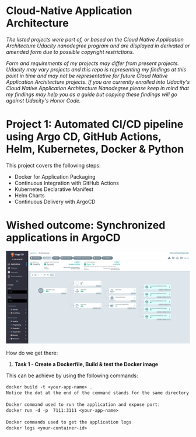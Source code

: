 # Cloud-Native Application Architecture

*The listed projects were part of, or based on the Cloud Native Application Architecture Udacity nanodegree program and are displayed in derivated or amended form due to possible copyright restrictions.*

*Form and requirements of my projects may differ from present projects. Udacity may vary projects and this repo is representing my findings at this point in time and may not be representative for future Cloud Native Application Architecture projects. If you are currently enrolled into Udacity's Cloud Native Application Architecture Nanodegree please keep in mind that my findings may help you as a guide but copying these findings will go against Udacity's Honor Code.*

# Project 1: Automated CI/CD pipeline using Argo CD, GitHub Actions, Helm, Kubernetes, Docker & Python

This project covers the following steps:

- Docker for Application Packaging
- Continuous Integration with GitHub Actions
- Kubernetes Declarative Manifest
- Helm Charts
- Continuous Delivery with ArgoCD

# Wished outcome: Synchronized applications in ArgoCD

![alt text](https://github.com/mikethwolff/Cloud-Native-Application-Architecture/blob/main/project/screenshots/argocd-techtrends-prod.png)

How do we get there:

1) **Task 1 - Create a Dockerfile, Build & test the Docker image**

This can be achieve by using the following commands:
```
docker build -t <your-app-name> .
Notice the dot at the end of the command stands for the same directory

Docker command used to run the application and expose port:
docker run -d -p  7111:3111 <your-app-name>
  
Docker commands used to get the application logs
docker logs <your-container-id>



